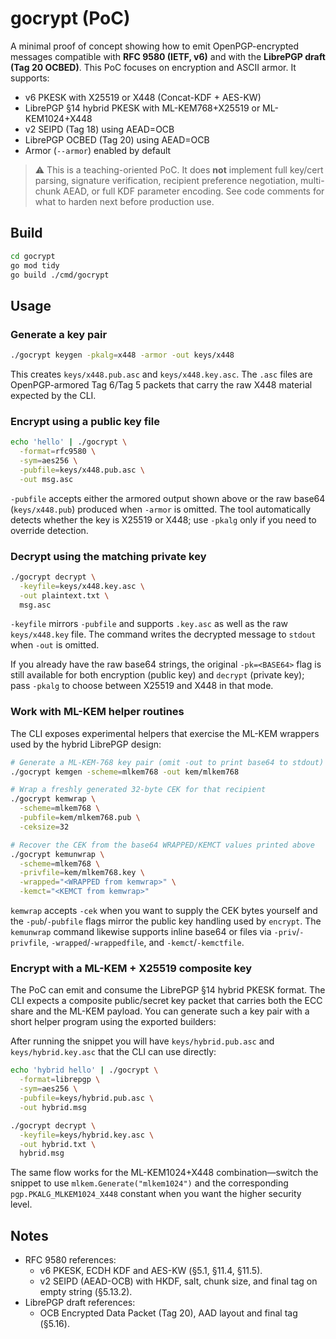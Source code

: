 # gocrypt (PoC)

A minimal proof of concept showing how to emit OpenPGP-encrypted messages compatible with **RFC 9580 (IETF, v6)** and with the **LibrePGP draft (Tag 20 OCBED)**. This PoC focuses on encryption and ASCII armor. It supports:

- v6 PKESK with X25519 or X448 (Concat-KDF + AES-KW)
- LibrePGP §14 hybrid PKESK with ML-KEM768+X25519 or ML-KEM1024+X448
- v2 SEIPD (Tag 18) using AEAD=OCB
- LibrePGP OCBED (Tag 20) using AEAD=OCB
- Armor (`--armor`) enabled by default

> ⚠️ This is a teaching-oriented PoC. It does **not** implement full key/cert parsing, signature verification, recipient preference negotiation, multi-chunk AEAD, or full KDF parameter encoding. See code comments for what to harden next before production use.

## Build

```bash
cd gocrypt
go mod tidy
go build ./cmd/gocrypt
```

## Usage

### Generate a key pair

```bash
./gocrypt keygen -pkalg=x448 -armor -out keys/x448
```

This creates `keys/x448.pub.asc` and `keys/x448.key.asc`. The `.asc` files are
OpenPGP-armored Tag 6/Tag 5 packets that carry the raw X448 material expected
by the CLI.

### Encrypt using a public key file

```bash
echo 'hello' | ./gocrypt \
  -format=rfc9580 \
  -sym=aes256 \
  -pubfile=keys/x448.pub.asc \
  -out msg.asc
```

`-pubfile` accepts either the armored output shown above or the raw base64
(`keys/x448.pub`) produced when `-armor` is omitted. The tool automatically
detects whether the key is X25519 or X448; use `-pkalg` only if you need to
override detection.

### Decrypt using the matching private key

```bash
./gocrypt decrypt \
  -keyfile=keys/x448.key.asc \
  -out plaintext.txt \
  msg.asc
```

`-keyfile` mirrors `-pubfile` and supports `.key.asc` as well as the raw
`keys/x448.key` file. The command writes the decrypted message to `stdout` when
`-out` is omitted.

If you already have the raw base64 strings, the original `-pk=<BASE64>` flag is
still available for both encryption (public key) and `decrypt` (private key);
pass `-pkalg` to choose between X25519 and X448 in that mode.

### Work with ML-KEM helper routines

The CLI exposes experimental helpers that exercise the ML-KEM wrappers used by
the hybrid LibrePGP design:

```bash
# Generate a ML-KEM-768 key pair (omit -out to print base64 to stdout)
./gocrypt kemgen -scheme=mlkem768 -out kem/mlkem768

# Wrap a freshly generated 32-byte CEK for that recipient
./gocrypt kemwrap \
  -scheme=mlkem768 \
  -pubfile=kem/mlkem768.pub \
  -ceksize=32

# Recover the CEK from the base64 WRAPPED/KEMCT values printed above
./gocrypt kemunwrap \
  -scheme=mlkem768 \
  -privfile=kem/mlkem768.key \
  -wrapped="<WRAPPED from kemwrap>" \
  -kemct="<KEMCT from kemwrap>"
```

`kemwrap` accepts `-cek` when you want to supply the CEK bytes yourself and the
`-pub`/`-pubfile` flags mirror the public key handling used by `encrypt`.  The
`kemunwrap` command likewise supports inline base64 or files via `-priv`/`-privfile`,
`-wrapped`/`-wrappedfile`, and `-kemct`/`-kemctfile`.

### Encrypt with a ML-KEM + X25519 composite key

The PoC can emit and consume the LibrePGP §14 hybrid PKESK format.  The CLI
expects a composite public/secret key packet that carries both the ECC share
and the ML-KEM payload.  You can generate such a key pair with a short helper
program using the exported builders:

After running the snippet you will have `keys/hybrid.pub.asc` and
`keys/hybrid.key.asc` that the CLI can use directly:

```bash
echo 'hybrid hello' | ./gocrypt \
  -format=librepgp \
  -sym=aes256 \
  -pubfile=keys/hybrid.pub.asc \
  -out hybrid.msg

./gocrypt decrypt \
  -keyfile=keys/hybrid.key.asc \
  -out hybrid.txt \
  hybrid.msg
```

The same flow works for the ML-KEM1024+X448 combination—switch the snippet to
use `mlkem.Generate("mlkem1024")` and the corresponding
`pgp.PKALG_MLKEM1024_X448` constant when you want the higher security level.

## Notes

- RFC 9580 references:
  - v6 PKESK, ECDH KDF and AES-KW (§5.1, §11.4, §11.5).
  - v2 SEIPD (AEAD-OCB) with HKDF, salt, chunk size, and final tag on empty string (§5.13.2).
- LibrePGP draft references:
  - OCB Encrypted Data Packet (Tag 20), AAD layout and final tag (§5.16).
